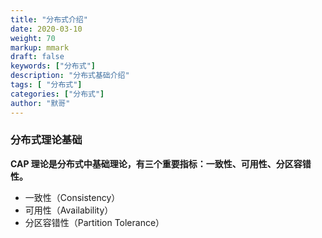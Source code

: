 ```yaml
---  
title: "分布式介绍"  
date: 2020-03-10
weight: 70  
markup: mmark  
draft: false  
keywords: ["分布式"]  
description: "分布式基础介绍"  
tags: [ "分布式"]  
categories: ["分布式"]  
author: "默哥"  
---  
```

### 分布式理论基础
**CAP 理论是分布式中基础理论，有三个重要指标：一致性、可用性、分区容错性。**
* 一致性（Consistency）
* 可用性（Availability）
* 分区容错性（Partition Tolerance）
